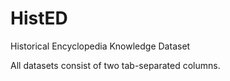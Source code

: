 # HistED
Historical Encyclopedia Knowledge Dataset

All datasets consist of two tab-separated columns.
